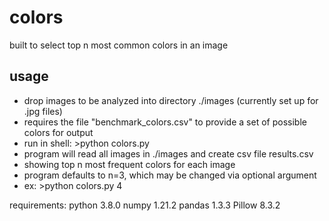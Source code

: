 # colors
built to select top n most common colors in an image

## usage
- drop images to be analyzed into directory ./images (currently set up for .jpg files)
- requires the file "benchmark_colors.csv" to provide a set of possible colors for output
- run in shell: >python colors.py
- program will read all images in ./images and create csv file results.csv
- showing top n most frequent colors for each image
- program defaults to n=3, which may be changed via optional argument
- ex: >python colors.py 4 

requirements:
  python 3.8.0
  numpy 1.21.2
  pandas 1.3.3
  Pillow 8.3.2
